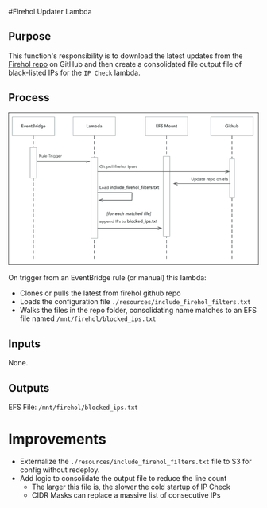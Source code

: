 #Firehol Updater Lambda

## Purpose
This function's responsibility is to download the latest updates from 
the [Firehol repo](https://github.com/firehol/blocklist-ipsets) on GitHub and then create a
consolidated file output file of black-listed IPs for the `IP Check` lambda.

## Process 
![image info](./firehol_updater_sequence.png)

On trigger from an EventBridge rule (or manual) this lambda:
* Clones or pulls the latest from firehol github repo
* Loads the configuration file `./resources/include_firehol_filters.txt`
* Walks the files in the repo folder, consolidating name matches to an EFS file named `/mnt/firehol/blocked_ips.txt`

## Inputs
None.

## Outputs 
EFS File: `/mnt/firehol/blocked_ips.txt`

# Improvements
* Externalize the `./resources/include_firehol_filters.txt` file to S3 for config without redeploy. 
* Add logic to consolidate the output file to reduce the line count
  * The larger this file is, the slower the cold startup of IP Check
  * CIDR Masks can replace a massive list of consecutive IPs
